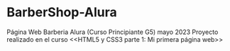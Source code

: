 # BarberShop-Alura
Página Web Barberia Alura (Curso Principiante G5) mayo 2023
Proyecto realizado en el curso <<HTML5 y CSS3 parte 1: Mi primera página web>>
